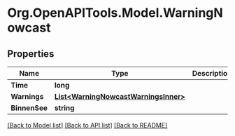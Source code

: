 # Org.OpenAPITools.Model.WarningNowcast

## Properties

Name | Type | Description | Notes
------------ | ------------- | ------------- | -------------
**Time** | **long** |  | [optional] 
**Warnings** | [**List&lt;WarningNowcastWarningsInner&gt;**](WarningNowcastWarningsInner.md) |  | [optional] 
**BinnenSee** | **string** |  | [optional] 

[[Back to Model list]](../README.md#documentation-for-models) [[Back to API list]](../README.md#documentation-for-api-endpoints) [[Back to README]](../README.md)

